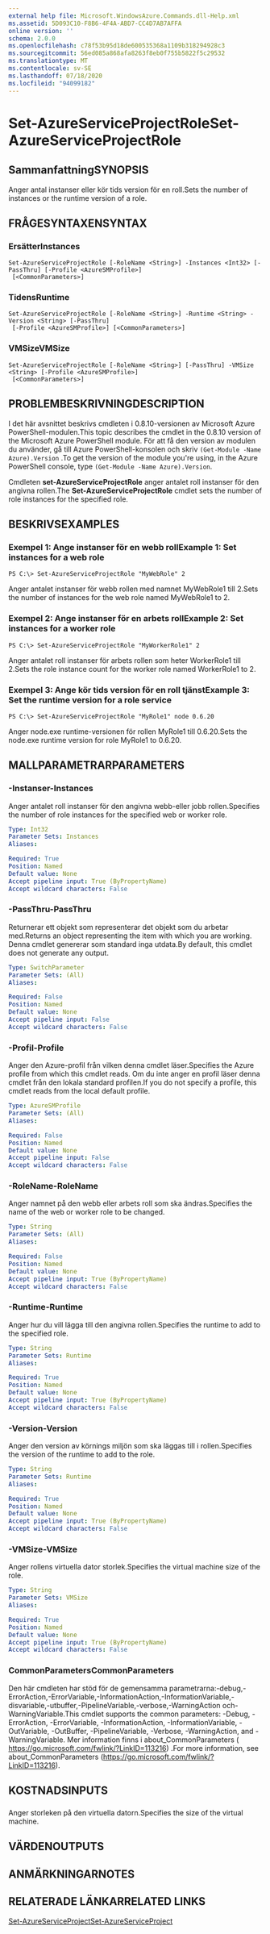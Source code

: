 ```yaml
---
external help file: Microsoft.WindowsAzure.Commands.dll-Help.xml
ms.assetid: 5D093C10-F8B6-4F4A-ABD7-CC4D7AB7AFFA
online version: ''
schema: 2.0.0
ms.openlocfilehash: c78f53b95d18de600535368a1109b318294928c3
ms.sourcegitcommit: 56ed085a868afa8263f8eb0f755b5822f5c29532
ms.translationtype: MT
ms.contentlocale: sv-SE
ms.lasthandoff: 07/18/2020
ms.locfileid: "94099182"
---
```

# <span data-ttu-id="a1011-101">Set-AzureServiceProjectRole</span><span class="sxs-lookup"><span data-stu-id="a1011-101">Set-AzureServiceProjectRole</span></span>

## <span data-ttu-id="a1011-102">Sammanfattning</span><span class="sxs-lookup"><span data-stu-id="a1011-102">SYNOPSIS</span></span>
<span data-ttu-id="a1011-103">Anger antal instanser eller kör tids version för en roll.</span><span class="sxs-lookup"><span data-stu-id="a1011-103">Sets the number of instances or the runtime version of a role.</span></span>

## <span data-ttu-id="a1011-104">FRÅGESYNTAXEN</span><span class="sxs-lookup"><span data-stu-id="a1011-104">SYNTAX</span></span>

### <span data-ttu-id="a1011-105">Ersätter</span><span class="sxs-lookup"><span data-stu-id="a1011-105">Instances</span></span>
```
Set-AzureServiceProjectRole [-RoleName <String>] -Instances <Int32> [-PassThru] [-Profile <AzureSMProfile>]
 [<CommonParameters>]
```

### <span data-ttu-id="a1011-106">Tidens</span><span class="sxs-lookup"><span data-stu-id="a1011-106">Runtime</span></span>
```
Set-AzureServiceProjectRole [-RoleName <String>] -Runtime <String> -Version <String> [-PassThru]
 [-Profile <AzureSMProfile>] [<CommonParameters>]
```

### <span data-ttu-id="a1011-107">VMSize</span><span class="sxs-lookup"><span data-stu-id="a1011-107">VMSize</span></span>
```
Set-AzureServiceProjectRole [-RoleName <String>] [-PassThru] -VMSize <String> [-Profile <AzureSMProfile>]
 [<CommonParameters>]
```

## <span data-ttu-id="a1011-108">PROBLEMBESKRIVNING</span><span class="sxs-lookup"><span data-stu-id="a1011-108">DESCRIPTION</span></span>
<span data-ttu-id="a1011-109">I det här avsnittet beskrivs cmdleten i 0.8.10-versionen av Microsoft Azure PowerShell-modulen.</span><span class="sxs-lookup"><span data-stu-id="a1011-109">This topic describes the cmdlet in the 0.8.10 version of the Microsoft Azure PowerShell module.</span></span>
<span data-ttu-id="a1011-110">För att få den version av modulen du använder, gå till Azure PowerShell-konsolen och skriv `(Get-Module -Name Azure).Version` .</span><span class="sxs-lookup"><span data-stu-id="a1011-110">To get the version of the module you're using, in the Azure PowerShell console, type `(Get-Module -Name Azure).Version`.</span></span>

<span data-ttu-id="a1011-111">Cmdleten **set-AzureServiceProjectRole** anger antalet roll instanser för den angivna rollen.</span><span class="sxs-lookup"><span data-stu-id="a1011-111">The **Set-AzureServiceProjectRole** cmdlet sets the number of role instances for the specified role.</span></span>

## <span data-ttu-id="a1011-112">BESKRIVS</span><span class="sxs-lookup"><span data-stu-id="a1011-112">EXAMPLES</span></span>

### <span data-ttu-id="a1011-113">Exempel 1: Ange instanser för en webb roll</span><span class="sxs-lookup"><span data-stu-id="a1011-113">Example 1: Set instances for a web role</span></span>
```
PS C:\> Set-AzureServiceProjectRole "MyWebRole" 2
```

<span data-ttu-id="a1011-114">Anger antalet instanser för webb rollen med namnet MyWebRole1 till 2.</span><span class="sxs-lookup"><span data-stu-id="a1011-114">Sets the number of instances for the web role named MyWebRole1 to 2.</span></span>

### <span data-ttu-id="a1011-115">Exempel 2: Ange instanser för en arbets roll</span><span class="sxs-lookup"><span data-stu-id="a1011-115">Example 2: Set instances for a worker role</span></span>
```
PS C:\> Set-AzureServiceProjectRole "MyWorkerRole1" 2
```

<span data-ttu-id="a1011-116">Anger antalet roll instanser för arbets rollen som heter WorkerRole1 till 2.</span><span class="sxs-lookup"><span data-stu-id="a1011-116">Sets the role instance count for the worker role named WorkerRole1 to 2.</span></span>

### <span data-ttu-id="a1011-117">Exempel 3: Ange kör tids version för en roll tjänst</span><span class="sxs-lookup"><span data-stu-id="a1011-117">Example 3: Set the runtime version for a role service</span></span>
```
PS C:\> Set-AzureServiceProjectRole "MyRole1" node 0.6.20
```

<span data-ttu-id="a1011-118">Anger node.exe runtime-versionen för rollen MyRole1 till 0.6.20.</span><span class="sxs-lookup"><span data-stu-id="a1011-118">Sets the node.exe runtime version for role MyRole1 to 0.6.20.</span></span>

## <span data-ttu-id="a1011-119">MALLPARAMETRAR</span><span class="sxs-lookup"><span data-stu-id="a1011-119">PARAMETERS</span></span>

### <span data-ttu-id="a1011-120">-Instanser</span><span class="sxs-lookup"><span data-stu-id="a1011-120">-Instances</span></span>
<span data-ttu-id="a1011-121">Anger antalet roll instanser för den angivna webb-eller jobb rollen.</span><span class="sxs-lookup"><span data-stu-id="a1011-121">Specifies the number of role instances for the specified web or worker role.</span></span>

```yaml
Type: Int32
Parameter Sets: Instances
Aliases: 

Required: True
Position: Named
Default value: None
Accept pipeline input: True (ByPropertyName)
Accept wildcard characters: False
```

### <span data-ttu-id="a1011-122">-PassThru</span><span class="sxs-lookup"><span data-stu-id="a1011-122">-PassThru</span></span>
<span data-ttu-id="a1011-123">Returnerar ett objekt som representerar det objekt som du arbetar med.</span><span class="sxs-lookup"><span data-stu-id="a1011-123">Returns an object representing the item with which you are working.</span></span>
<span data-ttu-id="a1011-124">Denna cmdlet genererar som standard inga utdata.</span><span class="sxs-lookup"><span data-stu-id="a1011-124">By default, this cmdlet does not generate any output.</span></span>

```yaml
Type: SwitchParameter
Parameter Sets: (All)
Aliases: 

Required: False
Position: Named
Default value: None
Accept pipeline input: False
Accept wildcard characters: False
```

### <span data-ttu-id="a1011-125">-Profil</span><span class="sxs-lookup"><span data-stu-id="a1011-125">-Profile</span></span>
<span data-ttu-id="a1011-126">Anger den Azure-profil från vilken denna cmdlet läser.</span><span class="sxs-lookup"><span data-stu-id="a1011-126">Specifies the Azure profile from which this cmdlet reads.</span></span>
<span data-ttu-id="a1011-127">Om du inte anger en profil läser denna cmdlet från den lokala standard profilen.</span><span class="sxs-lookup"><span data-stu-id="a1011-127">If you do not specify a profile, this cmdlet reads from the local default profile.</span></span>

```yaml
Type: AzureSMProfile
Parameter Sets: (All)
Aliases: 

Required: False
Position: Named
Default value: None
Accept pipeline input: False
Accept wildcard characters: False
```

### <span data-ttu-id="a1011-128">-RoleName</span><span class="sxs-lookup"><span data-stu-id="a1011-128">-RoleName</span></span>
<span data-ttu-id="a1011-129">Anger namnet på den webb eller arbets roll som ska ändras.</span><span class="sxs-lookup"><span data-stu-id="a1011-129">Specifies the name of the web or worker role to be changed.</span></span>

```yaml
Type: String
Parameter Sets: (All)
Aliases: 

Required: False
Position: Named
Default value: None
Accept pipeline input: True (ByPropertyName)
Accept wildcard characters: False
```

### <span data-ttu-id="a1011-130">-Runtime</span><span class="sxs-lookup"><span data-stu-id="a1011-130">-Runtime</span></span>
<span data-ttu-id="a1011-131">Anger hur du vill lägga till den angivna rollen.</span><span class="sxs-lookup"><span data-stu-id="a1011-131">Specifies the runtime to add to the specified role.</span></span>

```yaml
Type: String
Parameter Sets: Runtime
Aliases: 

Required: True
Position: Named
Default value: None
Accept pipeline input: True (ByPropertyName)
Accept wildcard characters: False
```

### <span data-ttu-id="a1011-132">-Version</span><span class="sxs-lookup"><span data-stu-id="a1011-132">-Version</span></span>
<span data-ttu-id="a1011-133">Anger den version av körnings miljön som ska läggas till i rollen.</span><span class="sxs-lookup"><span data-stu-id="a1011-133">Specifies the version of the runtime to add to the role.</span></span>

```yaml
Type: String
Parameter Sets: Runtime
Aliases: 

Required: True
Position: Named
Default value: None
Accept pipeline input: True (ByPropertyName)
Accept wildcard characters: False
```

### <span data-ttu-id="a1011-134">-VMSize</span><span class="sxs-lookup"><span data-stu-id="a1011-134">-VMSize</span></span>
<span data-ttu-id="a1011-135">Anger rollens virtuella dator storlek.</span><span class="sxs-lookup"><span data-stu-id="a1011-135">Specifies the virtual machine size of the role.</span></span>

```yaml
Type: String
Parameter Sets: VMSize
Aliases: 

Required: True
Position: Named
Default value: None
Accept pipeline input: True (ByPropertyName)
Accept wildcard characters: False
```

### <span data-ttu-id="a1011-136">CommonParameters</span><span class="sxs-lookup"><span data-stu-id="a1011-136">CommonParameters</span></span>
<span data-ttu-id="a1011-137">Den här cmdleten har stöd för de gemensamma parametrarna:-debug,-ErrorAction,-ErrorVariable,-InformationAction,-InformationVariable,-disvariable,-utbuffer,-PipelineVariable,-verbose,-WarningAction och-WarningVariable.</span><span class="sxs-lookup"><span data-stu-id="a1011-137">This cmdlet supports the common parameters: -Debug, -ErrorAction, -ErrorVariable, -InformationAction, -InformationVariable, -OutVariable, -OutBuffer, -PipelineVariable, -Verbose, -WarningAction, and -WarningVariable.</span></span> <span data-ttu-id="a1011-138">Mer information finns i about_CommonParameters ( https://go.microsoft.com/fwlink/?LinkID=113216) .</span><span class="sxs-lookup"><span data-stu-id="a1011-138">For more information, see about_CommonParameters (https://go.microsoft.com/fwlink/?LinkID=113216).</span></span>

## <span data-ttu-id="a1011-139">KOSTNADS</span><span class="sxs-lookup"><span data-stu-id="a1011-139">INPUTS</span></span>

###  
<span data-ttu-id="a1011-140">Anger storleken på den virtuella datorn.</span><span class="sxs-lookup"><span data-stu-id="a1011-140">Specifies the size of the virtual machine.</span></span>

## <span data-ttu-id="a1011-141">VÄRDEN</span><span class="sxs-lookup"><span data-stu-id="a1011-141">OUTPUTS</span></span>

## <span data-ttu-id="a1011-142">ANMÄRKNINGAR</span><span class="sxs-lookup"><span data-stu-id="a1011-142">NOTES</span></span>

## <span data-ttu-id="a1011-143">RELATERADE LÄNKAR</span><span class="sxs-lookup"><span data-stu-id="a1011-143">RELATED LINKS</span></span>

[<span data-ttu-id="a1011-144">Set-AzureServiceProject</span><span class="sxs-lookup"><span data-stu-id="a1011-144">Set-AzureServiceProject</span></span>](./Set-AzureServiceProject.md)



